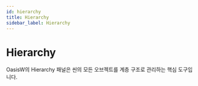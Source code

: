 ```yaml
---
id: hierarchy
title: Hierarchy
sidebar_label: Hierarchy
---
```


# Hierarchy

OasisW의 Hierarchy 패널은 씬의 모든 오브젝트를 계층 구조로 관리하는 핵심 도구입니다.

